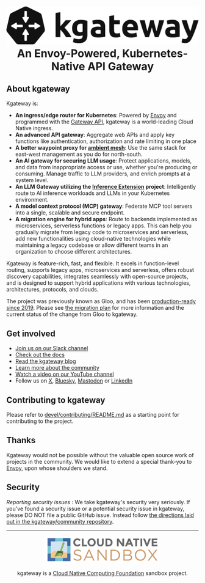 <h1 align="center">
  <picture>
    <source media="(prefers-color-scheme: dark)" srcset="https://raw.githubusercontent.com/kgateway-dev/kgateway.dev/main/static/logo-dark.svg" alt="kgateway" width="400">
    <source media="(prefers-color-scheme: light)" srcset="https://raw.githubusercontent.com/kgateway-dev/kgateway.dev/main/static/logo.svg" alt="kgateway" width="400">
    <img alt="kgateway" src="https://raw.githubusercontent.com/kgateway-dev/kgateway.dev/main/static/logo.svg">
  </picture>
  <br/>
  An Envoy-Powered, Kubernetes-Native API Gateway
</h1>

## About kgateway

Kgateway is:

* **An ingress/edge router for Kubernetes**: Powered by [Envoy](https://www.envoyproxy.io) and programmed with the [Gateway API](https://gateway-api.sigs.k8s.io/), kgateway is a world-leading Cloud Native ingress.
* **An advanced API gateway**: Aggregate web APIs and apply key functions like authentication, authorization and rate limiting in one place
* **A better waypoint proxy for [ambient mesh](https://ambientmesh.io/)**: Use the same stack for east-west management as you do for north-south.
* **An AI gateway for securing LLM usage**: Protect applications, models, and data from inappropriate access or use, whether you're producing or consuming. Manage traffic to LLM providers, and enrich prompts at a system level.
* **An LLM Gateway utilizing the [Inference Extension](https://gateway-api-inference-extension.sigs.k8s.io/) project**: Intelligently route to AI inference workloads and LLMs in your Kubernetes environment.
* **A model context protocol (MCP) gateway**: Federate MCP tool servers into a single, scalable and secure endpoint.
* **A migration engine for hybrid apps**: Route to backends implemented as microservices, serverless functions or legacy apps. This can help you gradually migrate from legacy code to microservices and serverless, add new functionalities using cloud-native technologies while maintaining a legacy codebase or allow different teams in an organization to choose different architectures.

Kgateway is feature-rich, fast, and flexible. It excels in function-level routing, supports legacy apps, microservices and serverless, offers robust discovery capabilities, integrates seamlessly with open-source projects, and is designed to support hybrid applications with various technologies, architectures, protocols, and clouds.

The project was previously known as Gloo, and has been [production-ready since 2019](https://www.solo.io/blog/announcing-gloo-1-0-a-production-ready-envoy-based-api-gateway). Please see [the migration plan](https://github.com/kgateway-dev/kgateway/issues/10363) for more information and the current status of the change from Gloo to kgateway.

## Get involved
- [Join us on our Slack channel](https://kgateway.dev/slack/)
- [Check out the docs](https://kgateway.dev/docs)
- [Read the kgateway blog](https://kgateway.dev/blog/)
- [Learn more about the community](https://github.com/kgateway-dev/community)
- [Watch a video on our YouTube channel](https://www.youtube.com/@kgateway-dev)
- Follow us on [X](https://x.com/kgatewaydev), [Bluesky](https://bsky.app/profile/kgateway.dev), [Mastodon](https://mastodon.social/@kgateway) or [LinkedIn](https://www.linkedin.com/company/kgateway/)

## Contributing to kgateway
Please refer to [devel/contributing/README.md](/devel/contributing/README.md) as a starting point for contributing to the project.

## Thanks
Kgateway would not be possible without the valuable open source work of projects in the community. We would like to extend a special thank-you to [Envoy](https://www.envoyproxy.io), upon whose shoulders we stand.

## Security
*Reporting security issues* : We take kgateway's security very seriously. If you've found a security issue or a potential security issue in kgateway, please DO NOT file a public GitHub issue. Instead follow [the directions laid out in the kgateway/community repository](https://github.com/kgateway-dev/community/blob/main/CVE.md).

---

<div align="center">
    <img src="https://raw.githubusercontent.com/cncf/artwork/main/other/cncf-sandbox/horizontal/color/cncf-sandbox-horizontal-color.svg" width="300" alt="Cloud Native Computing Foundation logo"/>
    <p>kgateway is a <a href="https://cncf.io">Cloud Native Computing Foundation</a> sandbox project.</p>
</div>
